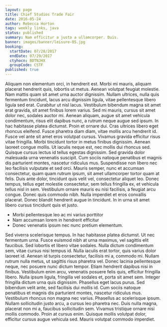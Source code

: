 ```yaml
---
layout: page
title: Chief Studios Trade Fair
date: 2016-05-24
author: Rebecca Horton
tags: weekly links, java
status: published
summary: Nam efficitur a justo a ullamcorper. Duis.
banner: images/banner/leisure-05.jpg
booking:
  startDate: 07/28/2017
  endDate: 07/29/2017
  ctyhocn: BDTNJHX
  groupCode: CSTF
published: true
---
```

Aliquam non elementum orci, in hendrerit est. Morbi mi mauris, aliquam placerat hendrerit quis, lobortis ut metus. Aenean volutpat feugiat molestie. Nam mattis quam sit amet urna auctor dignissim. Nullam ultrices, nulla quis fermentum tincidunt, lacus arcu dignissim ligula, vitae pellentesque libero ligula sed erat. Curabitur ut nisl lacus. Vestibulum bibendum magna sit amet erat gravida, sit amet finibus lorem varius. Sed mi mauris, cursus sit amet dolor nec, sodales auctor mi. Aenean aliquam, augue sit amet vehicula condimentum, risus elit dapibus nunc, a rutrum neque augue sed ipsum. In hac habitasse platea dictumst. Proin et ornare dui. Cras ultrices libero eget rhoncus eleifend. Fusce pharetra diam diam, vitae mollis arcu hendrerit id. Fusce vel ante sit amet eros volutpat cursus. Vivamus gravida efficitur risus vitae fringilla.
Morbi tincidunt tortor in metus finibus dignissim. Aenean laoreet congue mollis. Ut iaculis neque est, nec mollis dui rhoncus sed. Quisque cursus lectus id tellus egestas dignissim. Sed gravida dolor malesuada urna venenatis suscipit. Cum sociis natoque penatibus et magnis dis parturient montes, nascetur ridiculus mus. Suspendisse non libero nec leo facilisis vulputate et sed orci. Mauris semper, nunc et accumsan consectetur, quam quam rutrum ipsum, sit amet ullamcorper tortor quam at felis. Duis ante dolor, tincidunt quis velit vel, consectetur aliquet leo. Donec tempus, tellus eget molestie consectetur, sem tellus fringilla ex, et vehicula tellus nisl in sem. Vestibulum ornare mauris eu nisi facilisis, a feugiat arcu congue. Donec quis commodo nibh. Nulla imperdiet et eros convallis placerat. Donec blandit hendrerit augue in tincidunt. In in urna sit amet libero cursus tincidunt quis et justo.

* Morbi pellentesque leo ac mi varius porttitor
* Nam accumsan lorem in hendrerit efficitur
* Donec venenatis ipsum nec nunc pretium elementum.

Sed viverra scelerisque tempus. In hac habitasse platea dictumst. Ut nec fermentum urna. Fusce euismod nibh at urna maximus, vel sagittis elit faucibus. Sed lobortis et libero vitae sodales. Nulla dictum condimentum sem, vitae cursus nisi tempus id. Nulla iaculis erat tortor, quis varius dolor laoreet id. Aenean id turpis consectetur, facilisis mi a, commodo mi. Nullam rutrum nulla metus, ut sagittis risus pharetra vel. Donec lacinia pellentesque neque, nec posuere nunc dictum tempor.
Etiam hendrerit dapibus nisi in finibus. Vestibulum enim arcu, venenatis posuere felis quis, efficitur fringilla libero. Nulla ipsum ligula, fringilla vel sodales et, porta sit amet sem. Integer fringilla dictum urna quis dignissim. Phasellus eget lacus purus. Sed bibendum velit ante, sed facilisis dui mollis id. Cum sociis natoque penatibus et magnis dis parturient montes, nascetur ridiculus mus. Vestibulum rhoncus non magna nec varius. Phasellus ac scelerisque ipsum. Nullam sollicitudin justo arcu, a cursus leo pharetra nec. Duis nulla magna, placerat non mi a, faucibus sollicitudin sem. Vivamus tristique ornare nisi mollis commodo. Proin at cursus enim. Quisque mollis volutpat dolor, efficitur cursus augue vehicula sed. Mauris volutpat commodo imperdiet.
